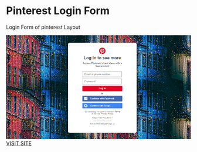 <h1>
Pinterest Login Form</h1>
<p>Login Form of pinterest Layout</p>
<img src="images/Screenshot (20).png">
<a href="http://pinterestt.netlify.com/">VISIT SITE</a>
